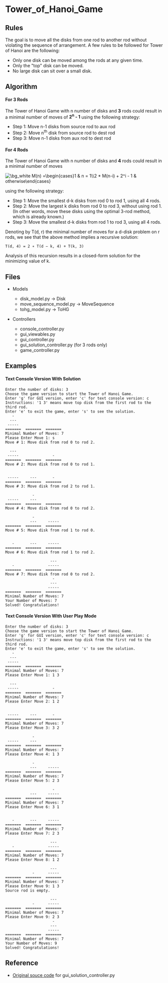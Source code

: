 # Tower_of_Hanoi_Game

## Rules
The goal is to move all the disks from one rod to another rod without violating the sequence of arrangement. 
A few rules to be followed for Tower of Hanoi are the following:
- Only one disk can be moved among the rods at any given time.
- Only the "top" disk can be moved.
- No large disk can sit over a small disk.

## Algorithm

#### For 3 Rods
The Tower of Hanoi Game with n number of disks and **3** rods could result in a minimal number of moves of **2<sup>n</sup> - 1**
using the following strategy:
- Step 1: Move n-1 disks from source rod to aux rod
- Step 2: Move n<sup>th</sup> disk from source rod to dest rod
- Step 3: Move n-1 disks from aux rod to dest rod


#### For 4 Rods
The Tower of Hanoi Game with n number of disks and **4** rods could result in a minimal number of moves

<img src="https://latex.codecogs.com/png.image?\dpi{110}&space;\bg_white&space;&space;M(n)&space;=\begin{cases}1&space;&&space;n&space;=&space;1\\2&space;*&space;M(n-i)&space;&plus;&space;2^i&space;-&space;1&space;&&space;otherwise\end{cases}&space;" title="\bg_white M(n) =\begin{cases}1 & n = 1\\2 * M(n-i) + 2^i - 1 & otherwise\end{cases} " />

using the following strategy:
- Step 1: Move the smallest d-k disks from rod 0 to rod 1, using all 4 rods.
- Step 2: Move the largest k disks from rod 0 to rod 3, without using rod 1. (In other words, move these disks using the optimal 3-rod method,
which is already known.)
- Step 3: Move the smallest d-k disks from rod 1 to rod 3, using all 4 rods.


Denoting by T(d, r) the minimal number of moves for a d-disk problem
on r rods, we see that the above method implies a recursive solution:

```equation
T(d, 4) = 2 ∗ T(d − k, 4) + T(k, 3)
```

Analysis of this recursion results in a closed-form solution for the minimizing value of k.

## Files
- Models
  - disk_model.py &rarr; Disk
  - move_sequence_model.py &rarr; MoveSequence
  - tohg_model.py &rarr; ToHG
  

- Controllers
  - console_controller.py
  - gui_viewables.py
  - gui_controller.py
  - gui_solution_controller.py (for 3 rods only)
  - game_controller.py

## Examples

#### Text Console Version With Solution
```
Enter the number of disks: 3
Choose the game version to start the Tower of Hanoi Game.
Enter 'g' for GUI version, enter 'c' for text console version: c
Instructions: '1 3' means move top disk from the first rod to the third rod.
Enter 'e' to exit the game, enter 's' to see the solution.
   -                       
  ---                      
 -----                     
=======  =======  =======  
Minimal Number of Moves: 7
Please Enter Move 1: s
Move # 1: Move disk from rod 0 to rod 2.
                           
  ---                      
 -----               -     
=======  =======  =======  
Move # 2: Move disk from rod 0 to rod 1.
                           
                           
 -----     ---       -     
=======  =======  =======  
Move # 3: Move disk from rod 2 to rod 1.
                           
            -              
 -----     ---             
=======  =======  =======  
Move # 4: Move disk from rod 0 to rod 2.
                           
            -              
           ---     -----   
=======  =======  =======  
Move # 5: Move disk from rod 1 to rod 0.
                           
                           
   -       ---     -----   
=======  =======  =======  
Move # 6: Move disk from rod 1 to rod 2.
                           
                    ---    
   -               -----   
=======  =======  =======  
Move # 7: Move disk from rod 0 to rod 2.
                     -     
                    ---    
                   -----   
=======  =======  =======  
Minimal Number of Moves: 7
Your Number of Moves: 7
Solved! Congratulations!
```


#### Text Console Version With User Play Mode
```
Enter the number of disks: 3
Choose the game version to start the Tower of Hanoi Game.
Enter 'g' for GUI version, enter 'c' for text console version: c
Instructions: '1 3' means move top disk from the first rod to the third rod.
Enter 'e' to exit the game, enter 's' to see the solution.
   -                       
  ---                      
 -----                     
=======  =======  =======  
Minimal Number of Moves: 7
Please Enter Move 1: 1 3
                           
  ---                      
 -----               -     
=======  =======  =======  
Minimal Number of Moves: 7
Please Enter Move 2: 1 2
                           
                           
 -----     ---       -     
=======  =======  =======  
Minimal Number of Moves: 7
Please Enter Move 3: 3 2
                           
            -              
 -----     ---             
=======  =======  =======  
Minimal Number of Moves: 7
Please Enter Move 4: 1 3
                           
            -              
           ---     -----   
=======  =======  =======  
Minimal Number of Moves: 7
Please Enter Move 5: 2 3
                           
                     -     
           ---     -----   
=======  =======  =======  
Minimal Number of Moves: 7
Please Enter Move 6: 3 1
                           
                           
   -       ---     -----   
=======  =======  =======  
Minimal Number of Moves: 7
Please Enter Move 7: 2 3
                           
                    ---    
   -               -----   
=======  =======  =======  
Minimal Number of Moves: 7
Please Enter Move 8: 1 2
                           
                    ---    
            -      -----   
=======  =======  =======  
Minimal Number of Moves: 7
Please Enter Move 9: 1 3
Source rod is empty.
                           
                    ---    
            -      -----   
=======  =======  =======  
Minimal Number of Moves: 7
Please Enter Move 9: 2 3
                     -     
                    ---    
                   -----   
=======  =======  =======  
Minimal Number of Moves: 7
Your Number of Moves: 9
Solved! Congratulations!
```


## Reference
- [Original souce code](https://pythonturtle.academy/tower-of-hanoi/) for gui_solution_controller.py
